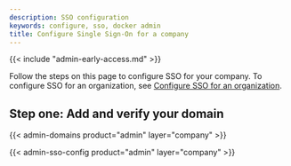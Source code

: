 ```yaml
---
description: SSO configuration
keywords: configure, sso, docker admin
title: Configure Single Sign-On for a company
---
```


{{< include "admin-early-access.md" >}}

Follow the steps on this page to configure SSO for your company. To configure SSO for an organization, see [Configure SSO for an organization](/admin/organization/security-settings/sso-configuration/).

## Step one: Add and verify your domain

{{< admin-domains product="admin" layer="company" >}}

{{< admin-sso-config product="admin" layer="company" >}}

